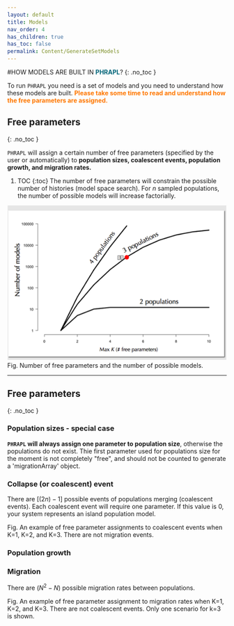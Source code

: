```yaml
---
layout: default
title: Models
nav_order: 4
has_children: true
has_toc: false
permalink: Content/GenerateSetModels
---
```


#HOW MODELS ARE BUILT IN **<font color='#006579'>PHRAPL</font>**?
{: .no_toc }

To run `PHRAPL` you need is a set of models and you need to understand how these models are built. __<font color='#ff7700'>Please take some time to read and understand how the free parameters are assigned.</font>__
 
## Free parameters
{: .no_toc }

`PHRAPL` will assign a certain number of free parameters (specified by the user or automatically) to __population sizes, coalescent events, population growth, and migration rates.__ 
1. TOC
{:toc}
The number of free parameters will constrain the possible number of histories (model space search). For _n_ sampled populations, the number of possible models will increase factorially. 

![](https://github.com/ariadnamorales/phrapl-manual/blob/master/images/parameters_models.png?raw=true)
Fig. Number of free parameters and the number of possible models.

---
## Free parameters
{: .no_toc }

### Population sizes - **special case**
**`PHRAPL` will always assign one parameter to population size**, otherwise the populations do not exist. Thie first parameter used for populations size for the moment is not completely "free", and should not be counted to generate a 'migrationArray' object.

### Collapse (or coalescent) event 
There are $[(2n)-1]$ possible events of populations merging (coalescent events). Each coalescent event will require one parameter. If this value is 0, your system represents an island population model.

Fig. An example of free parameter assignments to coalescent events when K=1, K=2, and K=3. There are not migration events.

### Population growth



### Migration
There are $(N^2 - N)$ possible migration rates between populations.


Fig. An example of free parameter assignment to migration rates when K=1, K=2, and K=3. There are not coalescent events. Only one scenario for k=3 is shown.

